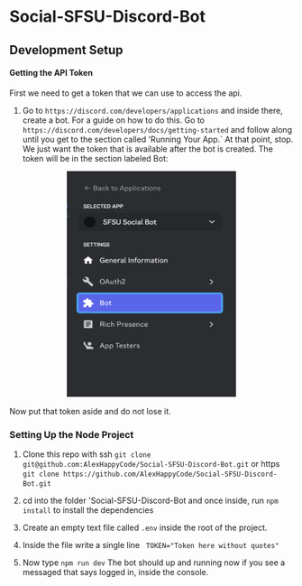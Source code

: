 # Social-SFSU-Discord-Bot

## Development Setup

#### Getting the API Token

First we need to get a token that we can use to access the api.

1. Go to `https://discord.com/developers/applications` and inside there, create a bot. For a guide on how to do this. Go to `https://discord.com/developers/docs/getting-started` and follow along until you get to the section called 'Running Your App.` At that point, stop. We just want the token that is available after the bot is created. The token will be in the section labeled Bot:

<center>
<img src="resources/TokenArea.png" width="300" height="400">
</center>

Now put that token aside and do not lose it.

### Setting Up the Node Project

1. Clone this repo with ssh
   `git clone git@github.com:AlexHappyCode/Social-SFSU-Discord-Bot.git`
   or https
   `git clone https://github.com/AlexHappyCode/Social-SFSU-Discord-Bot.git`

2. cd into the folder 'Social-SFSU-Discord-Bot and once inside, run `npm install` to install the dependencies
3. Create an empty text file called `.env` inside the root of the project.
4. Inside the file write a single line
   ` TOKEN="Token here without quotes"`
5. Now type `npm run dev` The bot should up and running now if you see a messaged that says logged in, inside the console.
